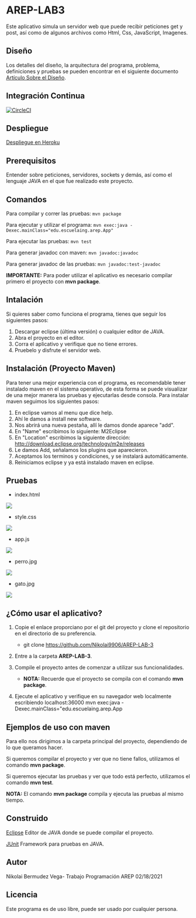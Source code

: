 # AREP-LAB3

Este aplicativo simula un servidor web que puede recibir peticiones get y post, así como de algunos archivos como Html, Css, JavaScript, Imagenes.

## Diseño
Los detalles del diseño, la arquitectura del programa, problema, definiciones y pruebas se pueden encontrar en el siguiente documento [Artículo Sobre el Diseño](AREP_LAB3.pdf).

## Integración Continua
[![CircleCI](https://circleci.com/gh/Nikolai9906/AREP-LAB-3.svg?style=svg)](https://circleci.com/gh/Nikolai9906/AREP-LAB-3)

## Despliegue
[Despliegue en Heroku](https://secure-oasis-54291.herokuapp.com)

## Prerequisitos

Entender sobre peticiones, servidores, sockets y demás, así como el lenguaje JAVA en el que fue realizado este proyecto.

## Comandos
Para compilar y correr las pruebas: ```mvn package```

Para ejecutar y utilizar el programa: ```mvn exec:java -Dexec.mainClass="edu.escuelaing.arep.App"```

Para ejecutar las pruebas: ```mvn test```

Para generar javadoc con maven: ```mvn javadoc:javadoc```

Para generar javadoc de las pruebas: ```mvn javadoc:test-javadoc```

**IMPORTANTE:** Para poder utilizar el aplicativo es necesario compilar primero el proyecto con **mvn package**.


## Intalación
Si quieres saber como funciona el programa, tienes que seguir los siguientes pasos:
1. Descargar eclipse (última versión) o cualquier editor de JAVA.
2. Abra el proyecto en el editor.
3. Corra el aplicativo y verifique que no tiene errores.
4. Pruebelo y disfrute el servidor web.

## Instalación (Proyecto Maven)
Para tener una mejor experiencia con el programa, es recomendable tener instalado maven en el sistema operativo,
de esta forma se puede visualizar de una mejor manera las pruebas y ejecutarlas desde consola.
Para instalar maven seguimos los siguientes pasos:
1. En eclipse vamos al menu que dice help.
2. Ahí le damos a install new software.
3. Nos abrirá una nueva pestaña, allí le damos donde aparece "add".
4. En "Name" escribimos lo siguiente: M2Eclipse
5. En "Location" escribimos la siguiente dirección: http://download.eclipse.org/technology/m2e/releases
6. Le damos Add, señalamos los plugins que aparecieron.
7. Aceptamos los terminos y condiciones, y se instalará automáticamente.
8. Reiniciamos eclipse y ya está instalado maven en eclipse.

## Pruebas
- index.html

![](images/index.jpg)


- style.css

![](images/style.jpg)


- app.js

![](images/app.jpg)


- perro.jpg

![](images/perro.jpg)


- gato.jpg

![](images/gato.jpg)

## ¿Cómo usar el aplicativo?
1. Copie el enlace proporciano por el git del proyecto y clone el repositorio en el directorio de su preferencia.

   - git clone https://github.com/Nikolai9906/AREP-LAB-3
2. Entre a la carpeta **AREP-LAB-3**.
3. Compile el proyecto antes de comenzar a utilizar sus funcionalidades.

   - **NOTA:** Recuerde que el proyecto se compila con el comando **mvn package**.
4. Ejecute el aplicativo y verifique en su navegador web localmente escribiendo localhost:36000
   mvn exec:java -Dexec.mainClass="edu.escuelaing.arep.App

## Ejemplos de uso con maven
Para ello nos dirigimos a la carpeta principal del proyecto, dependiendo de lo que queramos hacer.

Si queremos compilar el proyecto y ver que no tiene fallos, utilizamos el comando **mvn package**.

Si queremos ejecutar las pruebas y ver que todo está perfecto, utilizamos el comando **mvn test**.

**NOTA:** El comando **mvn package** compila y ejecuta las pruebas al mismo tiempo.

## Construido
[Eclipse](https://www.eclipse.org/) Editor de JAVA donde se puede compilar el proyecto.

[JUnit](https://junit.org/junit5/) Framework para pruebas en JAVA.

## Autor
Nikolai Bermudez Vega- Trabajo Programación AREP 02/18/2021

## Licencia
Este programa es de uso libre, puede ser usado por cualquier persona.

